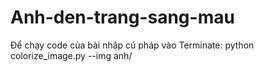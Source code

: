 # Anh-den-trang-sang-mau

Để chạy code của bài nhập cú pháp vào Terminate: python colorize_image.py --img anh/
